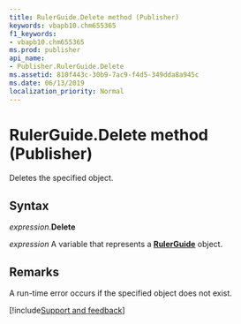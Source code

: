 ```yaml
---
title: RulerGuide.Delete method (Publisher)
keywords: vbapb10.chm655365
f1_keywords:
- vbapb10.chm655365
ms.prod: publisher
api_name:
- Publisher.RulerGuide.Delete
ms.assetid: 810f443c-30b9-7ac9-f4d5-349dda8a945c
ms.date: 06/13/2019
localization_priority: Normal
---
```



# RulerGuide.Delete method (Publisher)

Deletes the specified object.


## Syntax

_expression_.**Delete**

_expression_ A variable that represents a **[RulerGuide](Publisher.RulerGuide.md)** object.


## Remarks

A run-time error occurs if the specified object does not exist.

[!include[Support and feedback](~/includes/feedback-boilerplate.md)]